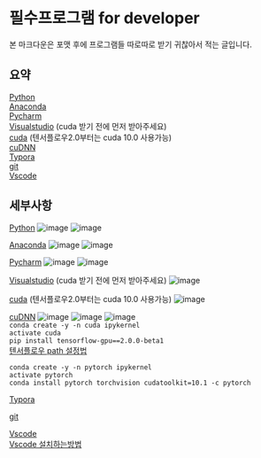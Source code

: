 # 필수프로그램 for developer
본 마크다운은 포맷 후에 프로그램들 따로따로 받기 귀찮아서 적는 글입니다.  

## 요약  
[Python](https://www.python.org/downloads/)  
[Anaconda](https://www.anaconda.com/distribution/)  
[Pycharm](https://www.jetbrains.com/pycharm/download/#section=windows)  
[Visualstudio](https://visualstudio.microsoft.com/ko/downloads/) (cuda 받기 전에 먼저 받아주세요)  
[cuda](https://developer.nvidia.com/cuda-downloads?target_os=Windows&target_arch=x86_64&target_version=10&target_type=exelocal) (텐서플로우2.0부터는 cuda 10.0 사용가능)  
[cuDNN](https://developer.nvidia.com/rdp/cudnn-download)  
[Typora](https://typora.io/#windows)  
[git](https://git-scm.com/downloads)  
[Vscode](https://code.visualstudio.com/)  


## 세부사항  
[Python](https://www.python.org/downloads/)
![image](https://user-images.githubusercontent.com/48755377/62468941-2d262300-b7d2-11e9-85e5-b962cd1b168a.png)  ![image](https://user-images.githubusercontent.com/48755377/62469076-7f674400-b7d2-11e9-9a3f-bffba342a18e.png)

  

[Anaconda](https://www.anaconda.com/distribution/)
![image](https://user-images.githubusercontent.com/48755377/62469227-cd7c4780-b7d2-11e9-95bd-a5e82540e91e.png)
![image](https://user-images.githubusercontent.com/48755377/62469420-3368cf00-b7d3-11e9-8e52-5c17c7aeb3e8.png)

  

[Pycharm](https://www.jetbrains.com/pycharm/download/#section=windows)
![image](https://user-images.githubusercontent.com/48755377/62469569-788d0100-b7d3-11e9-8380-e7f3a17b3115.png)
![image](https://user-images.githubusercontent.com/48755377/62469775-edf8d180-b7d3-11e9-8cc3-d8923f124fe4.png)

  

[Visualstudio](https://visualstudio.microsoft.com/ko/downloads/) (cuda 받기 전에 먼저 받아주세요)
![image](https://user-images.githubusercontent.com/48755377/62470605-c30f7d00-b7d5-11e9-802e-aa9998e9ccc9.png)

  

[cuda](https://developer.nvidia.com/cuda-downloads?target_os=Windows&target_arch=x86_64&target_version=10&target_type=exelocal) (텐서플로우2.0부터는 cuda 10.0 사용가능)
![image](https://user-images.githubusercontent.com/48755377/62469915-37e1b780-b7d4-11e9-8527-13332163f5bf.png)

  

[cuDNN](https://developer.nvidia.com/rdp/cudnn-download)
![image](https://user-images.githubusercontent.com/48755377/62470119-ab83c480-b7d4-11e9-8d69-199b042494dd.png)
![image](https://user-images.githubusercontent.com/48755377/62471705-30bca880-b7d8-11e9-90bb-e9a01e76e7db.png)
![image](https://user-images.githubusercontent.com/48755377/62471664-1a165180-b7d8-11e9-97bb-0defc19f7a58.png)  
`conda create -y -n cuda ipykernel`  
`activate cuda`  
`pip install tensorflow-gpu==2.0.0-beta1`  
[텐서플로우 path 설정법](https://pythonkim.tistory.com/137)  

`conda create -y -n pytorch ipykernel`  
`activate pytorch`  
`conda install pytorch torchvision cudatoolkit=10.1 -c pytorch`   


  
[Typora](https://typora.io/#windows)  
  
[git](https://git-scm.com/downloads)  
  
    
[Vscode](https://code.visualstudio.com/)  
[Vscode 설치하는방법](https://murra.tistory.com/70?category=684947)    

